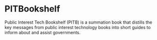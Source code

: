 # PITBookshelf
Public Interest Tech Bookshelf (PITB) is a summation book that distills the key messages from public interest technology books into short guides to inform about and assist governments.
